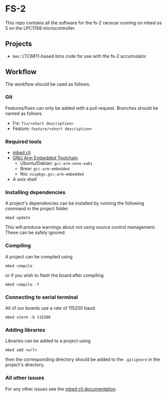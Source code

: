 # FS-2

This repo contains all the software for the fs-2 racecar running on mbed os 5 on the LPC1768 microcontroller.

## Projects

- `bms`: LTC6811-based bms code for use with the fs-2 accumulator

## Workflow

The workflow should be used as follows.

### Git

Features/fixes can only be added with a pull request. Branches should be named as follows.

- Fix: `fix/<short description>`
- Feature: `feature/<short description>`

### Required tools
- [mbed cli](https://os.mbed.com/docs/mbed-os/v6.2/quick-start/build-with-mbed-cli.html)
- [GNU Arm Embedded Toolchain](https://developer.arm.com/tools-and-software/open-source-software/developer-tools/gnu-toolchain/gnu-rm)
    - Ubuntu/Debian: `gcc-arm-none-eabi`
    - Brew: `gcc-arm-embedded`
    - Nix: `nixpkgs.gcc-arm-embedded`
- A unix shell

### Installing dependencies

A project's dependencies can be installed by running the following command in the project folder.

```
mbed update
```

This will produce warnings about not using source control management. These can be safely ignored.

### Compiling

A project can be compiled using

```
mbed compile
```

or if you wish to flash the board after compiling

```
mbed compile -f
```

### Connecting to serial terminal

All of our boards use a rate of 115200 baud.

```
mbed sterm -b 115200
```

### Adding libraries

Libraries can be added to a project using

```
mbed add <url>
```

then the corresponding directory should be added to the `.gitignore` in the project's directory.

### All other issues

For any other issues see the [mbed cli documentation](https://os.mbed.com/docs/mbed-os/v5.15/tools/working-with-mbed-cli.html).
